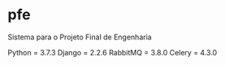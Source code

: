 # pfe
Sistema para o Projeto Final de Engenharia

Python = 3.7.3
Django = 2.2.6
RabbitMQ = 3.8.0
Celery = 4.3.0

